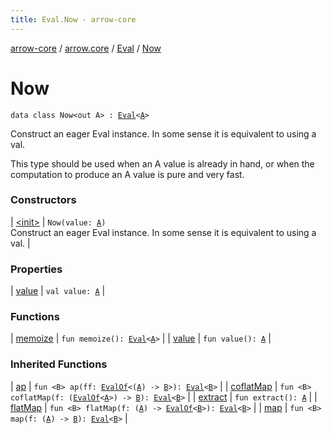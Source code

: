 ```yaml
---
title: Eval.Now - arrow-core
---
```


[arrow-core](../../../index.html) / [arrow.core](../../index.html) / [Eval](../index.html) / [Now](./index.html)

# Now

`data class Now<out A> : `[`Eval`](../index.html)`<`[`A`](index.html#A)`>`

Construct an eager Eval instance. In some sense it is equivalent to using a val.

This type should be used when an A value is already in hand, or when the computation to produce an A value is
pure and very fast.

### Constructors

| [&lt;init&gt;](-init-.html) | `Now(value: `[`A`](index.html#A)`)`<br>Construct an eager Eval instance. In some sense it is equivalent to using a val. |

### Properties

| [value](value.html) | `val value: `[`A`](index.html#A) |

### Functions

| [memoize](memoize.html) | `fun memoize(): `[`Eval`](../index.html)`<`[`A`](index.html#A)`>` |
| [value](value.html) | `fun value(): `[`A`](index.html#A) |

### Inherited Functions

| [ap](../ap.html) | `fun <B> ap(ff: `[`EvalOf`](../../-eval-of.html)`<(`[`A`](../index.html#A)`) -> `[`B`](../ap.html#B)`>): `[`Eval`](../index.html)`<`[`B`](../ap.html#B)`>` |
| [coflatMap](../coflat-map.html) | `fun <B> coflatMap(f: (`[`EvalOf`](../../-eval-of.html)`<`[`A`](../index.html#A)`>) -> `[`B`](../coflat-map.html#B)`): `[`Eval`](../index.html)`<`[`B`](../coflat-map.html#B)`>` |
| [extract](../extract.html) | `fun extract(): `[`A`](../index.html#A) |
| [flatMap](../flat-map.html) | `fun <B> flatMap(f: (`[`A`](../index.html#A)`) -> `[`EvalOf`](../../-eval-of.html)`<`[`B`](../flat-map.html#B)`>): `[`Eval`](../index.html)`<`[`B`](../flat-map.html#B)`>` |
| [map](../map.html) | `fun <B> map(f: (`[`A`](../index.html#A)`) -> `[`B`](../map.html#B)`): `[`Eval`](../index.html)`<`[`B`](../map.html#B)`>` |

